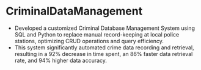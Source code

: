 # CriminalDataManagement

- Developed a customized Criminal Database Management System using SQL and Python to replace manual record-keeping at local police stations, optimizing CRUD operations and query efficiency.
- This system significantly automated crime data recording and retrieval, resulting in a 92% decrease in time spent, an 86% faster data retrieval rate, and 94% higher data accuracy.
